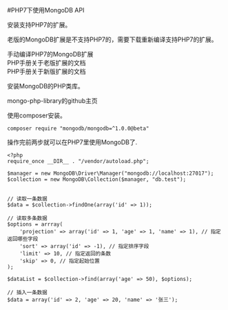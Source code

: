 #PHP7下使用MongoDB API

安装支持PHP7的扩展。

老版的MongoDB扩展是不支持PHP7的，需要下载重新编译支持PHP7的扩展。

手动编译PHP7的MongoDB扩展  
PHP手册关于老版扩展的文档  
PHP手册关于新版扩展的文档  

安装MongoDB的PHP类库。

mongo-php-library的github主页

使用composer安装。

    composer require "mongodb/mongodb=^1.0.0@beta"

操作完前两步就可以在PHP7里使用MongoDB了.

    <?php
    require_once __DIR__ . "/vendor/autoload.php";

    $manager = new MongoDB\Driver\Manager("mongodb://localhost:27017");
    $collection = new MongoDB\Collection($manager, "db.test");


    // 读取一条数据
    $data = $collection->findOne(array('id' => 1));

    // 读取多条数据
    $options = arrray(
        'projection' => array('id' => 1, 'age' => 1, 'name' => 1), // 指定返回哪些字段
        'sort' => array('id' => -1), // 指定排序字段
        'limit' => 10, // 指定返回的条数
        'skip' => 0, // 指定起始位置
    );

    $dataList = $collection->find(array('age' => 50), $options);

    // 插入一条数据
    $data = array('id' => 2, 'age' => 20, 'name' => '张三');
